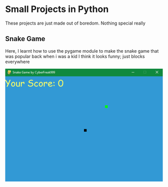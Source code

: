 # Small Projects in Python

These projects are just made out of boredom. Nothing special really

## Snake Game 
Here, I learnt how to use the pygame module to make the snake game that was popular back when i was a kid
I think it looks funny; just blocks everywhere

![Snake Game](images/snake-game.png)
